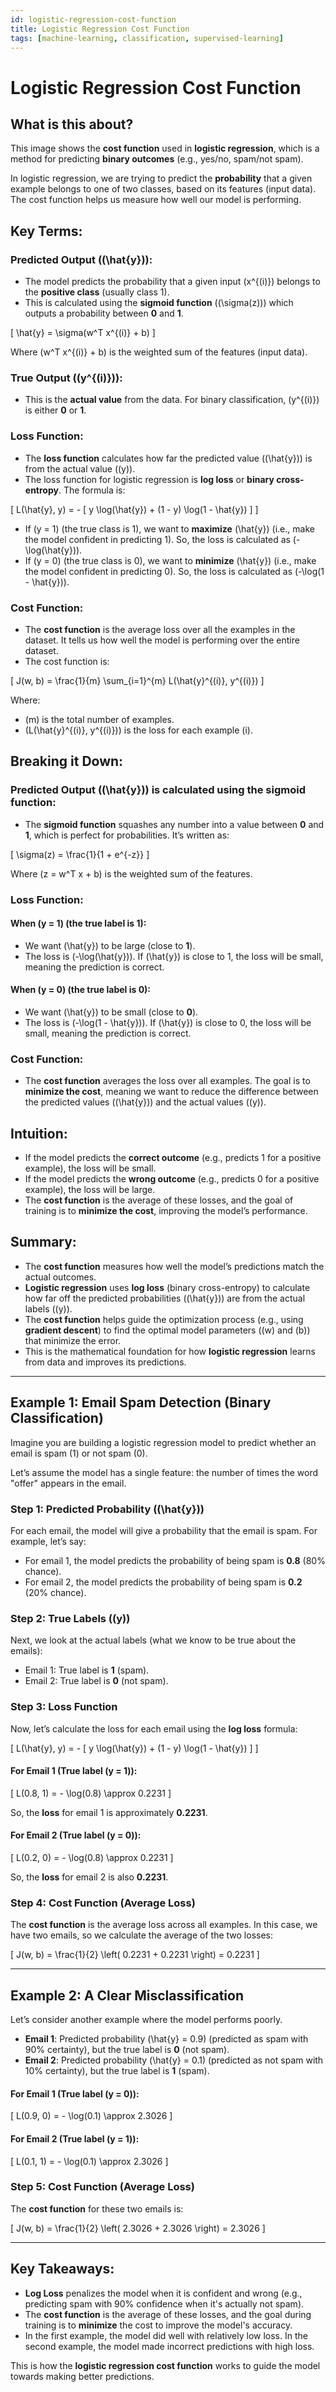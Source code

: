 ```yaml
---
id: logistic-regression-cost-function
title: Logistic Regression Cost Function
tags: [machine-learning, classification, supervised-learning]
---
```


# Logistic Regression Cost Function

## What is this about?

This image shows the **cost function** used in **logistic regression**, which is a method for predicting **binary outcomes** (e.g., yes/no, spam/not spam).

In logistic regression, we are trying to predict the **probability** that a given example belongs to one of two classes, based on its features (input data). The cost function helps us measure how well our model is performing.

## Key Terms:

### Predicted Output (\(\hat{y}\)):
- The model predicts the probability that a given input \(x^{(i)}\) belongs to the **positive class** (usually class 1).
- This is calculated using the **sigmoid function** (\(\sigma(z)\)) which outputs a probability between **0** and **1**.
  
\[
\hat{y} = \sigma(w^T x^{(i)} + b)
\]

Where \(w^T x^{(i)} + b\) is the weighted sum of the features (input data).

### True Output (\(y^{(i)}\)):
- This is the **actual value** from the data. For binary classification, \(y^{(i)}\) is either **0** or **1**.

### Loss Function:
- The **loss function** calculates how far the predicted value (\(\hat{y}\)) is from the actual value (\(y\)).
- The loss function for logistic regression is **log loss** or **binary cross-entropy**. The formula is:

\[
L(\hat{y}, y) = - [ y \log(\hat{y}) + (1 - y) \log(1 - \hat{y}) ]
\]

- If \(y = 1\) (the true class is 1), we want to **maximize** \(\hat{y}\) (i.e., make the model confident in predicting 1). So, the loss is calculated as \(-\log(\hat{y})\).
- If \(y = 0\) (the true class is 0), we want to **minimize** \(\hat{y}\) (i.e., make the model confident in predicting 0). So, the loss is calculated as \(-\log(1 - \hat{y})\).

### Cost Function:
- The **cost function** is the average loss over all the examples in the dataset. It tells us how well the model is performing over the entire dataset.
- The cost function is:

\[
J(w, b) = \frac{1}{m} \sum_{i=1}^{m} L(\hat{y}^{(i)}, y^{(i)})
\]

Where:
- \(m\) is the total number of examples.
- \(L(\hat{y}^{(i)}, y^{(i)})\) is the loss for each example \(i\).

## Breaking it Down:

### Predicted Output (\(\hat{y}\)) is calculated using the sigmoid function:
- The **sigmoid function** squashes any number into a value between **0** and **1**, which is perfect for probabilities. It’s written as:

\[
\sigma(z) = \frac{1}{1 + e^{-z}}
\]

Where \(z = w^T x + b\) is the weighted sum of the features.

### Loss Function:

#### When \(y = 1\) (the true label is 1):
- We want \(\hat{y}\) to be large (close to **1**).
- The loss is \(-\log(\hat{y})\). If \(\hat{y}\) is close to 1, the loss will be small, meaning the prediction is correct.

#### When \(y = 0\) (the true label is 0):
- We want \(\hat{y}\) to be small (close to **0**).
- The loss is \(-\log(1 - \hat{y})\). If \(\hat{y}\) is close to 0, the loss will be small, meaning the prediction is correct.

### Cost Function:
- The **cost function** averages the loss over all examples. The goal is to **minimize the cost**, meaning we want to reduce the difference between the predicted values (\(\hat{y}\)) and the actual values (\(y\)).

## Intuition:
- If the model predicts the **correct outcome** (e.g., predicts 1 for a positive example), the loss will be small.
- If the model predicts the **wrong outcome** (e.g., predicts 0 for a positive example), the loss will be large.
- The **cost function** is the average of these losses, and the goal of training is to **minimize the cost**, improving the model’s performance.

## Summary:
- The **cost function** measures how well the model’s predictions match the actual outcomes.
- **Logistic regression** uses **log loss** (binary cross-entropy) to calculate how far off the predicted probabilities (\(\hat{y}\)) are from the actual labels (\(y\)).
- The **cost function** helps guide the optimization process (e.g., using **gradient descent**) to find the optimal model parameters (\(w\) and \(b\)) that minimize the error.
- This is the mathematical foundation for how **logistic regression** learns from data and improves its predictions.

---

## Example 1: Email Spam Detection (Binary Classification)

Imagine you are building a logistic regression model to predict whether an email is spam (1) or not spam (0).

Let’s assume the model has a single feature: the number of times the word "offer" appears in the email.

### Step 1: Predicted Probability (\(\hat{y}\))
For each email, the model will give a probability that the email is spam. For example, let’s say:
- For email 1, the model predicts the probability of being spam is **0.8** (80% chance).
- For email 2, the model predicts the probability of being spam is **0.2** (20% chance).

### Step 2: True Labels (\(y\))
Next, we look at the actual labels (what we know to be true about the emails):
- Email 1: True label is **1** (spam).
- Email 2: True label is **0** (not spam).

### Step 3: Loss Function
Now, let’s calculate the loss for each email using the **log loss** formula:

\[
L(\hat{y}, y) = - [ y \log(\hat{y}) + (1 - y) \log(1 - \hat{y}) ]
\]

#### For Email 1 (True label \(y = 1\)):
\[
L(0.8, 1) = - \log(0.8) \approx 0.2231
\]

So, the **loss** for email 1 is approximately **0.2231**.

#### For Email 2 (True label \(y = 0\)):
\[
L(0.2, 0) = - \log(0.8) \approx 0.2231
\]

So, the **loss** for email 2 is also **0.2231**.

### Step 4: Cost Function (Average Loss)
The **cost function** is the average loss across all examples. In this case, we have two emails, so we calculate the average of the two losses:

\[
J(w, b) = \frac{1}{2} \left( 0.2231 + 0.2231 \right) = 0.2231
\]

---

## Example 2: A Clear Misclassification

Let’s consider another example where the model performs poorly.

- **Email 1**: Predicted probability \(\hat{y} = 0.9\) (predicted as spam with 90% certainty), but the true label is **0** (not spam).
- **Email 2**: Predicted probability \(\hat{y} = 0.1\) (predicted as not spam with 10% certainty), but the true label is **1** (spam).

#### For Email 1 (True label \(y = 0\)):
\[
L(0.9, 0) = - \log(0.1) \approx 2.3026
\]

#### For Email 2 (True label \(y = 1\)):
\[
L(0.1, 1) = - \log(0.1) \approx 2.3026
\]

### Step 5: Cost Function (Average Loss)
The **cost function** for these two emails is:

\[
J(w, b) = \frac{1}{2} \left( 2.3026 + 2.3026 \right) = 2.3026
\]

---

## Key Takeaways:
- **Log Loss** penalizes the model when it is confident and wrong (e.g., predicting spam with 90% confidence when it's actually not spam).
- The **cost function** is the average of these losses, and the goal during training is to **minimize** the cost to improve the model's accuracy.
- In the first example, the model did well with relatively low loss. In the second example, the model made incorrect predictions with high loss.

This is how the **logistic regression cost function** works to guide the model towards making better predictions.

